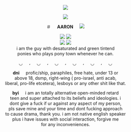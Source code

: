<p align="center">
  <img src="https://files.catbox.moe/nvwxps.png">
</p>

<p align="center">
  <img src="https://files.catbox.moe/ikr62i.png">
</p>

<p align="center">
  ＃⠀⠀<b>AARON</b>⠀⠀<img src="https://files.catbox.moe/fe2w88.gif">
</p>

<p align="center">
  <img src="https://64.media.tumblr.com/336040faac200d50d215a106cc21552d/132c09c2386dbe24-7b/s250x400/2f22edcd9b5c3b27d389cad928bba3f616165b7f.gifv"> <img src="https://64.media.tumblr.com/3b7fcc364a192bcc216a0b0396b20101/66f8bee48421ca35-5a/s250x400/aa12faa9a15d5089641dc9cfeb165dcc97283b61.webp"><br>
  <img src="https://64.media.tumblr.com/ad0156c4476144db90d7ab437360b6c1/66f8bee48421ca35-26/s250x400/67f6783f92ad7a7dd08ffad67ff067237e23d3ab.gifv"> <img src="https://64.media.tumblr.com/30d6f7e39baa.gifv"><br>
  i am the guy with desaturated and green tintend<br>
  ponies who plays pony town whenever he can.
</p>

<p align="center">
  ◡⠀⠀،⠀⠀◡⠀⠀،⠀⠀◡⠀⠀،⠀⠀◡⠀⠀،⠀⠀◡⠀⠀،⠀⠀◡
</p>

<p align="center">
  <b>dni</b>⠀⠀profic/ship, paraphiles, free hate, under 13 or<br>
  above 18, dsmp, right-wing ( pro-israel, anti acab,<br>
  liberal, pro-life etcetera), lesboys or any other shit like that.<br>
</p>

<p align="center">
  <b>byi</b>⠀⠀i am an totally alternative open-minded retard<br>
  teen and super attached to its beliefs and ideologies. i<br>
  dont give a fuck if ur against any aspect of my person,<br>
  pls save mine and your time and dont fucking approach<br>
  to cause drama, thank you. i am not native english speaker<br>
  plus i have issues with social interaction, forgive me<br>
  for any inconveniences.
</p>
